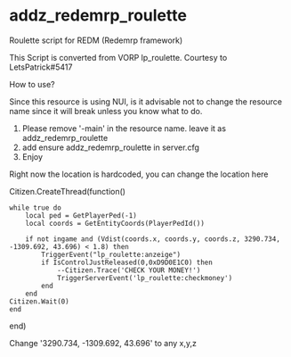 # addz_redemrp_roulette
Roulette script for REDM (Redemrp framework)

This Script is converted from VORP lp_roulette. Courtesy to LetsPatrick#5417

How to use?

Since this resource is using NUI, is it advisable not to change the resource name since it will break unless you know what to do.

1. Please remove '-main' in the resource name. leave it as addz_redemrp_roulette
2. add ensure addz_redemrp_roulette in server.cfg
3. Enjoy

Right now the location is hardcoded, you can change the location here 

Citizen.CreateThread(function()

	while true do
      	local ped = GetPlayerPed(-1)
      	local coords = GetEntityCoords(PlayerPedId())

       	if not ingame and (Vdist(coords.x, coords.y, coords.z, 3290.734, -1309.692, 43.696) < 1.8) then
            TriggerEvent("lp_roulette:anzeige")
            if IsControlJustReleased(0,0xD9D0E1C0) then
				--Citizen.Trace('CHECK YOUR MONEY!')
				TriggerServerEvent('lp_roulette:checkmoney')
            end
		end
	Citizen.Wait(0)
	end
end)

Change '3290.734, -1309.692, 43.696' to any x,y,z
